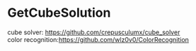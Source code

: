 # GetCubeSolution
cube solver: https://github.com/crepusculumx/cube_solver    
color recognition:https://github.com/wlz0v0/ColorRecognition
